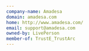 ```yaml
---
company-name: Amadesa
domain: amadesa.com
home: http://www.amadesa.com/
email: support@amadesa.com
owned-by: LivePerson
member-of: TrustE_TrustArc
---
```




